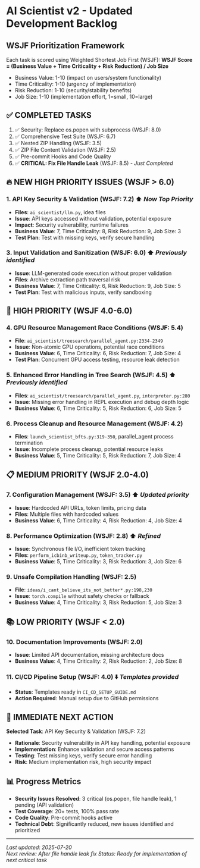 # AI Scientist v2 - Updated Development Backlog

## WSJF Prioritization Framework

Each task is scored using Weighted Shortest Job First (WSJF):
**WSJF Score = (Business Value + Time Criticality + Risk Reduction) / Job Size**

- Business Value: 1-10 (impact on users/system functionality)
- Time Criticality: 1-10 (urgency of implementation)
- Risk Reduction: 1-10 (security/stability benefits)
- Job Size: 1-10 (implementation effort, 1=small, 10=large)

## ✅ **COMPLETED TASKS**

1. ✅ Security: Replace os.popen with subprocess (WSJF: 8.0)
2. ✅ Comprehensive Test Suite (WSJF: 6.7) 
3. ✅ Nested ZIP Handling (WSJF: 3.5)
4. ✅ ZIP File Content Validation (WSJF: 2.5)
5. ✅ Pre-commit Hooks and Code Quality
6. ✅ **CRITICAL: Fix File Handle Leak** (WSJF: 8.5) - *Just Completed*

## 🔥 **NEW HIGH PRIORITY ISSUES** (WSJF > 6.0)

### 1. **API Key Security & Validation** (WSJF: 7.2) ⬆️ *Now Top Priority*
- **Files**: `ai_scientist/llm.py`, idea files
- **Issue**: API keys accessed without validation, potential exposure
- **Impact**: Security vulnerability, runtime failures
- **Business Value**: 7, Time Criticality: 8, Risk Reduction: 9, Job Size: 3
- **Test Plan**: Test with missing keys, verify secure handling

### 3. **Input Validation and Sanitization** (WSJF: 6.0) ⬆️ *Previously identified*
- **Issue**: LLM-generated code execution without proper validation  
- **Files**: Archive extraction path traversal risk
- **Business Value**: 7, Time Criticality: 6, Risk Reduction: 9, Job Size: 5
- **Test Plan**: Test with malicious inputs, verify sandboxing

## 🎯 **HIGH PRIORITY** (WSJF 4.0-6.0)

### 4. **GPU Resource Management Race Conditions** (WSJF: 5.4)
- **File**: `ai_scientist/treesearch/parallel_agent.py:2334-2349`
- **Issue**: Non-atomic GPU operations, potential race conditions
- **Business Value**: 6, Time Criticality: 6, Risk Reduction: 7, Job Size: 4
- **Test Plan**: Concurrent GPU access testing, resource leak detection

### 5. **Enhanced Error Handling in Tree Search** (WSJF: 4.5) ⬆️ *Previously identified*
- **Files**: `ai_scientist/treesearch/parallel_agent.py`, `interpreter.py:280`
- **Issue**: Missing error handling in REPL execution and debug depth logic
- **Business Value**: 6, Time Criticality: 5, Risk Reduction: 6, Job Size: 5

### 6. **Process Cleanup and Resource Management** (WSJF: 4.2)
- **Files**: `launch_scientist_bfts.py:319-350`, parallel_agent process termination
- **Issue**: Incomplete process cleanup, potential resource leaks
- **Business Value**: 5, Time Criticality: 5, Risk Reduction: 7, Job Size: 4

## 📋 **MEDIUM PRIORITY** (WSJF 2.0-4.0)

### 7. **Configuration Management** (WSJF: 3.5) ⬆️ *Updated priority*
- **Issue**: Hardcoded API URLs, token limits, pricing data
- **Files**: Multiple files with hardcoded values
- **Business Value**: 6, Time Criticality: 4, Risk Reduction: 4, Job Size: 4

### 8. **Performance Optimization** (WSJF: 2.8) ⬆️ *Refined*
- **Issue**: Synchronous file I/O, inefficient token tracking
- **Files**: `perform_icbinb_writeup.py`, `token_tracker.py`
- **Business Value**: 5, Time Criticality: 3, Risk Reduction: 3, Job Size: 6

### 9. **Unsafe Compilation Handling** (WSJF: 2.5)
- **File**: `ideas/i_cant_believe_its_not_better*.py:198,230`
- **Issue**: `torch.compile` without safety checks or fallback
- **Business Value**: 4, Time Criticality: 3, Risk Reduction: 5, Job Size: 3

## 📚 **LOW PRIORITY** (WSJF < 2.0)

### 10. **Documentation Improvements** (WSJF: 2.0)
- **Issue**: Limited API documentation, missing architecture docs
- **Business Value**: 4, Time Criticality: 2, Risk Reduction: 2, Job Size: 8

### 11. **CI/CD Pipeline Setup** (WSJF: 4.0) ⬇️ *Templates provided*
- **Status**: Templates ready in `CI_CD_SETUP_GUIDE.md`
- **Action Required**: Manual setup due to GitHub permissions

## 🎯 **IMMEDIATE NEXT ACTION**

**Selected Task**: API Key Security & Validation (WSJF: 7.2)
- **Rationale**: Security vulnerability in API key handling, potential exposure
- **Implementation**: Enhance validation and secure access patterns 
- **Testing**: Test missing keys, verify secure error handling
- **Risk**: Medium implementation risk, high security impact

## 📊 **Progress Metrics**

- **Security Issues Resolved**: 3 critical (os.popen, file handle leak), 1 pending (API validation)
- **Test Coverage**: 20+ tests, 100% pass rate
- **Code Quality**: Pre-commit hooks active
- **Technical Debt**: Significantly reduced, new issues identified and prioritized

---
*Last updated: 2025-07-20*  
*Next review: After file handle leak fix*
*Status: Ready for implementation of next critical task*